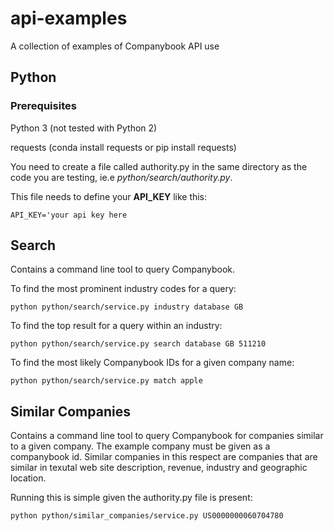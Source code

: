 # api-examples
A collection of examples of Companybook API use

## Python
### Prerequisites
Python 3 (not tested with Python 2)

requests (conda install requests or pip install requests)

You need to create a file called authority.py in the same directory as the code you are testing, ie.e *python/search/authority.py*.

This file needs to define your **API_KEY** like this:

```
API_KEY='your api key here
```

## Search
Contains a command line tool to query Companybook. 

To find the most prominent industry codes for a query:
```
python python/search/service.py industry database GB
```

To find the top result for a query within an industry:
```
python python/search/service.py search database GB 511210
```

To find the most likely Companybook IDs for a given company name:
```
python python/search/service.py match apple
```

## Similar Companies
Contains a command line tool to query Companybook for companies similar to a given company.
The example company must be given as a companybook id.
Similar companies in this respect are companies that are similar in texutal web site description,
revenue, industry and geographic location.

Running this is simple given the authority.py file is present:
```
python python/similar_companies/service.py US0000000060704780
```